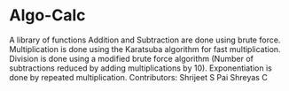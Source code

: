 # Algo-Calc
A library of functions
Addition and Subtraction are done using brute force.
Multiplication is done using the Karatsuba algorithm for fast multiplication.
Division is done using a modified brute force algorithm 
(Number of subtractions reduced by adding multiplications by 10).
Exponentiation is done by repeated multiplication.
Contributors:
Shrijeet S Pai
Shreyas C
